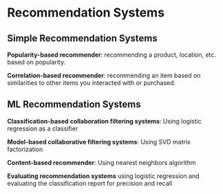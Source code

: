 # Recommendation Systems

## Simple Recommendation Systems
**Popularity-based recommender**: recommending a product, location, etc. based on popularity.

**Correlation-based recommender**: recommending an item based on similarities to other items you interacted with or purchased.

## ML Recommendation Systems
**Classification-based collaboration filtering systems**: Using logistic regression as a classifier

**Model-based collaborative filtering systems**: Using SVD matrix factorization

**Content-based recommender**: Using nearest neighbors algorithm

**Evaluating recommendation systems** using logistic regression and evaluating the classification report for precision and recall